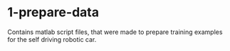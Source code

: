 # 1-prepare-data
Contains matlab script files, that were made to prepare training examples for the self driving robotic car.
